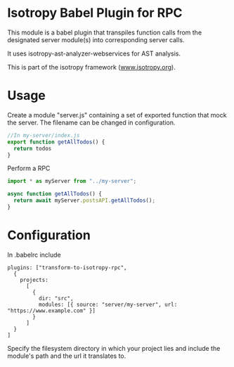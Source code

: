 Isotropy Babel Plugin for RPC
=============================
This module is a babel plugin that transpiles function calls from the designated
server module(s) into corresponding server calls.

It uses isotropy-ast-analyzer-webservices for AST analysis.

This is part of the isotropy framework (www.isotropy.org).

Usage
======
Create a module "server.js" containing a set of exported function that mock the server.
The filename can be changed in configuration.
```javascript
//In my-server/index.js
export function getAllTodos() {
  return todos
}
```

Perform a RPC
```javascript
import * as myServer from "../my-server";

async function getAllTodos() {
  return await myServer.postsAPI.getAllTodos();
}

```

Configuration
==============
In .babelrc include
```
plugins: ["transform-to-isotropy-rpc",
  {
    projects:
      [
        {
          dir: "src",
          modules: [{ source: "server/my-server", url: "https://www.example.com" }]
        }
      ]
  }
]
```
Specify the filesystem directory in which your project lies and include the
module's path and the url it translates to.
